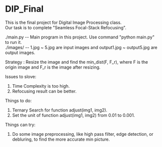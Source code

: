# DIP_Final
This is the final project for Digital Image Processing class.  
Our task is to complete "Seamless Focal-Stack Refocusing".  

./main.py -- Main program in this project. Use command "python main.py" to run it.  
./images/ -- 1.jpg ~ 5.jpg are input images and output1.jpg ~ output5.jpg are output images.  

Strategy : Resize the image and find the min_dist(F, F_r), where F is the origin image and F_r is the image after resizing.   

Issues to slove:
  1. Time Complexity is too high.  
  2. Refocusing result can be better.  
  
Things to do:
  1. Ternary Search for function adjust(img1, img2).  
  2. Set the unit of function adjust(img1, img2) from 0.01 to 0.001.  
  
Things can try:
  1.  Do some image preprocessing, like high pass filter, edge detection, or debluring, to find the more accurate min picture.   
